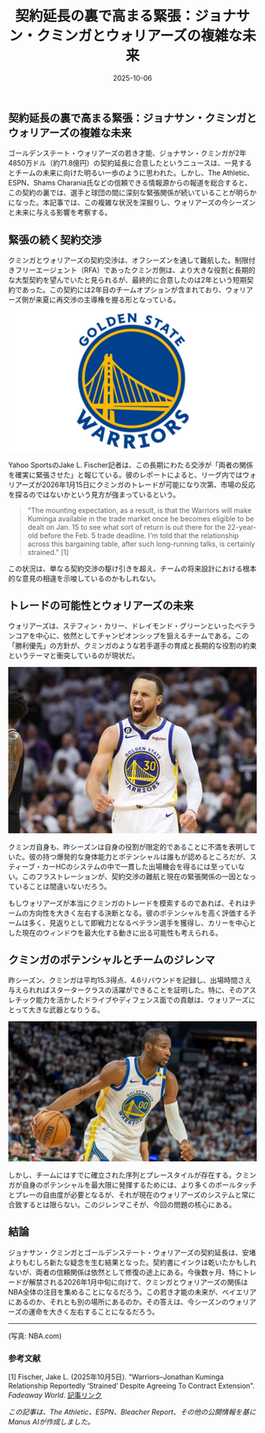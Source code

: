 ﻿---
title: "契約延長の裏で高まる緊張：ジョナサン・クミンガとウォリアーズの複雑な未来"
date: 2025-10-06
tags: [NBA, ジョナサン・クミンガ, ウォリアーズ, トレード]
category: nba
image: /ltb-blog/nba_images/nba_20251006_Kuminga-Complex-Future1.png
description: "ジョナサン・クミンガの契約延長を巡る緊張と、ウォリアーズの今後への影響をわかりやすく整理します。"
---

## 契約延長の裏で高まる緊張：ジョナサン・クミンガとウォリアーズの複雑な未来

ゴールデンステート・ウォリアーズの若き才能、ジョナサン・クミンガが2年4850万ドル（約71.8億円）の契約延長に合意したというニュースは、一見するとチームの未来に向けた明るい一歩のように思われた。しかし、The Athletic、ESPN、Shams Charania氏などの信頼できる情報源からの報道を総合すると、この契約の裏では、選手と球団の間に深刻な緊張関係が続いていることが明らかになった。本記事では、この複雑な状況を深掘りし、ウォリアーズの今シーズンと未来に与える影響を考察する。

## 緊張の続く契約交渉

クミンガとウォリアーズの契約交渉は、オフシーズンを通して難航した。制限付きフリーエージェント（RFA）であったクミンガ側は、より大きな役割と長期的な大型契約を望んでいたと見られるが、最終的に合意したのは2年という短期契約であった。この契約には2年目のチームオプションが含まれており、ウォリアーズ側が来夏に再交渉の主導権を握る形となっている。

![ウォリアーズのロゴ](/nba_images/nba_20251006_Kuminga-Complex-Future2.png)

Yahoo SportsのJake L. Fischer記者は、この長期にわたる交渉が「両者の関係を確実に緊張させた」と報じている。彼のレポートによると、リーグ内ではウォリアーズが2026年1月15日にクミンガのトレードが可能になり次第、市場の反応を探るのではないかという見方が強まっているという。

> "The mounting expectation, as a result, is that the Warriors will make Kuminga available in the trade market once he becomes eligible to be dealt on Jan. 15 to see what sort of return is out there for the 22-year-old before the Feb. 5 trade deadline. I'm told that the relationship across this bargaining table, after such long-running talks, is certainly strained." [1]

この状況は、単なる契約交渉の駆け引きを超え、チームの将来設計における根本的な意見の相違を示唆しているのかもしれない。

## トレードの可能性とウォリアーズの未来

ウォリアーズは、ステフィン・カリー、ドレイモンド・グリーンといったベテランコアを中心に、依然としてチャンピオンシップを狙えるチームである。この「勝利優先」の方針が、クミンガのような若手選手の育成と長期的な役割の約束というテーマと衝突しているのが現状だ。

![ステフィン・カリー](/nba_images/nba_20251006_Kuminga-Complex-Future3.png)

クミンガ自身も、昨シーズンは自身の役割が限定的であることに不満を表明していた。彼の持つ爆発的な身体能力とポテンシャルは誰もが認めるところだが、スティーブ・カーHCのシステムの中で一貫した出場機会を得るには至っていない。このフラストレーションが、契約交渉の難航と現在の緊張関係の一因となっていることは間違いないだろう。

もしウォリアーズが本当にクミンガのトレードを模索するのであれば、それはチームの方向性を大きく左右する決断となる。彼のポテンシャルを高く評価するチームは多く、見返りとして即戦力となるベテラン選手を獲得し、カリーを中心とした現在のウィンドウを最大化する動きに出る可能性も考えられる。

## クミンガのポテンシャルとチームのジレンマ

昨シーズン、クミンガは平均15.3得点、4.6リバウンドを記録し、出場時間さえ与えられればスタータークラスの活躍ができることを証明した。特に、そのアスレチック能力を活かしたドライブやディフェンス面での貢献は、ウォリアーズにとって大きな武器となりうる。

![クミンガのアクションショット](/nba_images/nba_20251006_Kuminga-Complex-Future4.png)

しかし、チームにはすでに確立された序列とプレースタイルが存在する。クミンガが自身のポテンシャルを最大限に発揮するためには、より多くのボールタッチとプレーの自由度が必要となるが、それが現在のウォリアーズのシステムと常に合致するとは限らない。このジレンマこそが、今回の問題の核心にある。

## 結論

ジョナサン・クミンガとゴールデンステート・ウォリアーズの契約延長は、安堵よりもむしろ新たな疑念を生む結果となった。契約書にインクは乾いたかもしれないが、両者の信頼関係は依然として修復の途上にある。今後数ヶ月、特にトレードが解禁される2026年1月中旬に向けて、クミンガとウォリアーズの関係はNBA全体の注目を集めることになるだろう。この若き才能の未来が、ベイエリアにあるのか、それとも別の場所にあるのか。その答えは、今シーズンのウォリアーズの運命を大きく左右することになるだろう。

---

(写真: NBA.com)

### 参考文献

[1] Fischer, Jake L. (2025年10月5日). "Warriors–Jonathan Kuminga Relationship Reportedly ‘Strained’ Despite Agreeing To Contract Extension". *Fadeaway World*. [記事リンク](https://fadeawayworld.net/nba-trade-rumors/golden-state-warriors/warriors-jonathan-kuminga-relationship-reportedly-strained-despite-agreeing-contract-extension)

*この記事は、The Athletic、ESPN、Bleacher Report、その他の公開情報を基にManus AIが作成しました。*
